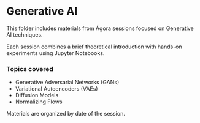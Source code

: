 # Generative AI

This folder includes materials from Ágora sessions focused on Generative AI techniques.

Each session combines a brief theoretical introduction with hands-on experiments using Jupyter Notebooks.

### Topics covered
- Generative Adversarial Networks (GANs)
- Variational Autoencoders (VAEs)
- Diffusion Models
- Normalizing Flows

Materials are organized by date of the session.
